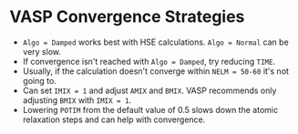 # VASP Convergence Strategies

* `Algo = Damped` works best with HSE calculations. `Algo = Normal` can be very slow.
* If convergence isn't reached with `Algo = Damped`, try reducing `TIME`.
* Usually, if the calculation doesn't converge within `NELM = 50-60` it's not going to.
* Can set `IMIX = 1` and adjust `AMIX` and `BMIX`. VASP recommends only adjusting `BMIX` with `IMIX = 1`.
* Lowering `POTIM` from the default value of 0.5 slows down the atomic relaxation steps and can help with convergence.
